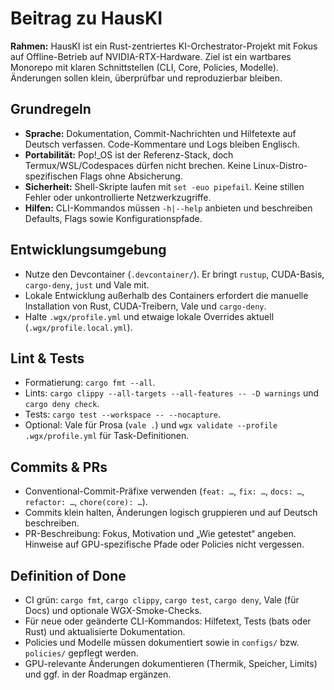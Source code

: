 # Beitrag zu HausKI

**Rahmen:** HausKI ist ein Rust-zentriertes KI-Orchestrator-Projekt mit Fokus auf Offline-Betrieb auf NVIDIA-RTX-Hardware. Ziel ist ein wartbares Monorepo mit klaren Schnittstellen (CLI, Core, Policies, Modelle). Änderungen sollen klein, überprüfbar und reproduzierbar bleiben.

## Grundregeln

- **Sprache:** Dokumentation, Commit-Nachrichten und Hilfetexte auf Deutsch verfassen. Code-Kommentare und Logs bleiben Englisch.
- **Portabilität:** Pop!_OS ist der Referenz-Stack, doch Termux/WSL/Codespaces dürfen nicht brechen. Keine Linux-Distro-spezifischen Flags ohne Absicherung.
- **Sicherheit:** Shell-Skripte laufen mit `set -euo pipefail`. Keine stillen Fehler oder unkontrollierte Netzwerkzugriffe.
- **Hilfen:** CLI-Kommandos müssen `-h|--help` anbieten und beschreiben Defaults, Flags sowie Konfigurationspfade.

## Entwicklungsumgebung

- Nutze den Devcontainer (`.devcontainer/`). Er bringt `rustup`, CUDA-Basis, `cargo-deny`, `just` und Vale mit.
- Lokale Entwicklung außerhalb des Containers erfordert die manuelle Installation von Rust, CUDA-Treibern, Vale und `cargo-deny`.
- Halte `.wgx/profile.yml` und etwaige lokale Overrides aktuell (`.wgx/profile.local.yml`).

## Lint & Tests

- Formatierung: `cargo fmt --all`.
- Lints: `cargo clippy --all-targets --all-features -- -D warnings` und `cargo deny check`.
- Tests: `cargo test --workspace -- --nocapture`.
- Optional: Vale für Prosa (`vale .`) und `wgx validate --profile .wgx/profile.yml` für Task-Definitionen.

## Commits & PRs

- Conventional-Commit-Präfixe verwenden (`feat: …`, `fix: …`, `docs: …`, `refactor: …`, `chore(core): …`).
- Commits klein halten, Änderungen logisch gruppieren und auf Deutsch beschreiben.
- PR-Beschreibung: Fokus, Motivation und „Wie getestet“ angeben. Hinweise auf GPU-spezifische Pfade oder Policies nicht vergessen.

## Definition of Done

- CI grün: `cargo fmt`, `cargo clippy`, `cargo test`, `cargo deny`, Vale (für Docs) und optionale WGX-Smoke-Checks.
- Für neue oder geänderte CLI-Kommandos: Hilfetext, Tests (bats oder Rust) und aktualisierte Dokumentation.
- Policies und Modelle müssen dokumentiert sowie in `configs/` bzw. `policies/` gepflegt werden.
- GPU-relevante Änderungen dokumentieren (Thermik, Speicher, Limits) und ggf. in der Roadmap ergänzen.
